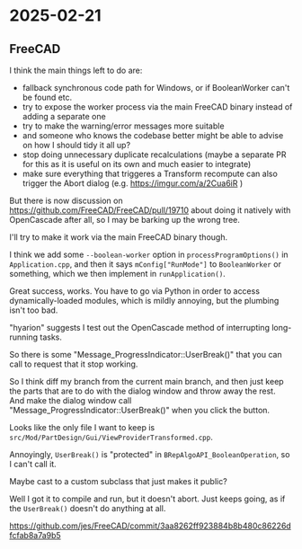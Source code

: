 # 2025-02-21

## FreeCAD

I think the main things left to do are:

 * fallback synchronous code path for Windows, or if BooleanWorker can't be found etc.
 * try to expose the worker process via the main FreeCAD binary instead of adding a separate one
 * try to make the warning/error messages more suitable
 * and someone who knows the codebase better might be able to advise on how I should tidy it all up?
 * stop doing unnecessary duplicate recalculations (maybe a separate PR for this as it is useful on its own and much easier to integrate)
 * make sure everything that triggeres a Transform recompute can also trigger the Abort dialog (e.g. https://imgur.com/a/2Cua6iR )

But there is now discussion on https://github.com/FreeCAD/FreeCAD/pull/19710 about
doing it natively with OpenCascade after all, so I may be barking up the wrong tree.

I'll try to make it work via the main FreeCAD binary though.

I think we add some `--boolean-worker` option in `processProgramOptions()` in `Application.cpp`, and then it says `mConfig["RunMode"]` to `BooleanWorker` or something,
which we then implement in `runApplication()`.

Great success, works. You have to go via Python in order to access dynamically-loaded
modules, which is mildly annoying, but the plumbing isn't too bad.

"hyarion" suggests I test out the OpenCascade method of interrupting long-running
tasks.

So there is some "Message_ProgressIndicator::UserBreak()" that you can call to request
that it stop working.

So I think diff my branch from the current main branch, and then just keep the parts
that are to do with the dialog window and throw away the rest. And make the dialog
window call "Message_ProgressIndicator::UserBreak()" when you click the button.

Looks like the only file I want to keep is `src/Mod/PartDesign/Gui/ViewProviderTransformed.cpp`.

Annoyingly, `UserBreak()` is "protected" in `BRepAlgoAPI_BooleanOperation`, so I can't
call it.

Maybe cast to a custom subclass that just makes it public?

Well I got it to compile and run, but it doesn't abort. Just keeps going, as if
the `UserBreak()` doesn't do anything at all.

https://github.com/jes/FreeCAD/commit/3aa8262ff923884b8b480c86226dfcfab8a7a9b5
